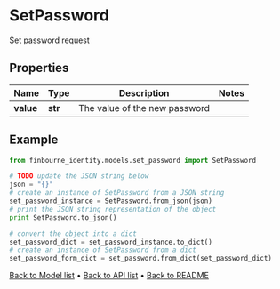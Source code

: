 # SetPassword

Set password request

## Properties
Name | Type | Description | Notes
------------ | ------------- | ------------- | -------------
**value** | **str** | The value of the new password | 

## Example

```python
from finbourne_identity.models.set_password import SetPassword

# TODO update the JSON string below
json = "{}"
# create an instance of SetPassword from a JSON string
set_password_instance = SetPassword.from_json(json)
# print the JSON string representation of the object
print SetPassword.to_json()

# convert the object into a dict
set_password_dict = set_password_instance.to_dict()
# create an instance of SetPassword from a dict
set_password_form_dict = set_password.from_dict(set_password_dict)
```
[Back to Model list](../README.md#documentation-for-models) &#8226; [Back to API list](../README.md#documentation-for-api-endpoints) &#8226; [Back to README](../README.md)



